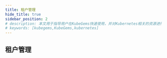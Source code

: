 ```yaml
---
title: 租户管理
hide_title: true
sidebar_position: 2
# description: 本文用于指导用户在KubeGems快速使用，并对Kubernetes相关的资源进行操作
# keywords: [kubegems,KubeGems,kubernetes]
---
```


## 租户管理
